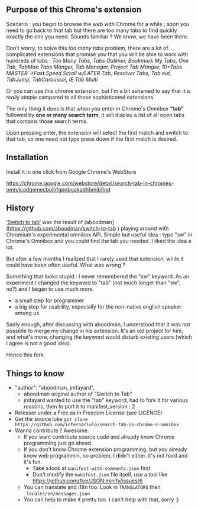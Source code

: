 ## Purpose of this Chrome's extension

Scenario : you begin to browse the web with Chrome for a while ; soon you need to go back to *that* tab but there are too many tabs to find quickly exactly the one you need. Sounds familiar ? We know, we have been there.

Don't worry, to solve this *too many tabs* problem, there are a lot of complicated extensions that promise you that you will be able to work with hundreds of tabs : *Too Many Tabs, Tabs Outliner, Bookmark My Tabs, One Tab, TabMan Tabs Manger, Tab Manager, Project Tab Manger, 10+Tabs MASTER →Fast Speed Scroll w/LATER Tab, Resolver Tabs, Tab out, TabJump, TabCaroussel, IE Tab Multi*
 
 Or you can use this chrome extension, but I'm a bit ashamed to say that it is *really simple* campared to all those sophisticated extensions.

The only thing it does is that when you enter in Chrome's Omnibox **"tab<tab>"** followed by **one or many search term**, it will display a list of all open tabs that contains those search terms.

Upon pressing enter, the extension will select the first match and switch to
that tab, so one need not type press down if the first match is desired.

## Installation

Install it in one click from Google Chrome's WebStore

https://chrome.google.com/webstore/detail/search-tab-in-chromes-omn/jcadgemecbojhfgpnbgakadhbmibflnd


## History

[‘Switch to tab’](https://chrome.google.com/webstore/detail/switch-to-tab/gbfhhcljihbgcobpfnceegfmooomhhli) was the result of (aboodman](https://github.com/aboodman/switch-to-tab
)  playing around with Chromium's experimental
omnibox API. Simple but useful idea : type "sw<tab>" in Chrome's Omnibox and you could find the tab you needed. I liked the idea a lot.

But after a few months I realized that I rarely used that extension, while it could have been often useful. What was wrong ?

Something that looks stupid : I never remembered the "sw" keyword. As an experiment I changed the keyword to "tab" (not much longer than "sw", no?) and I began to use much more.
- a small step for programmer
- a big step for usability, especially for the non-native english speaker
among us

Sadly enough, after discussing with aboodman, I understood that it was not possible to merge my change in his extension. It's an old project for him, and what's more, changing the keyword would disturb existing users (which I agree is not a good idea).

Hence this fork.

## Things to know

- "author": "aboodman, jmfayard", 
  -  aboodman original author of "Switch to Tab"
  - jmfayard wanted to use the "tab" keyword, had to fork it for various reasons, then to port it to manifest_version : 2
- Releaser under a Free as in Freedom License (see LICENCE)
- Get the source luke
  `git clone https://github.com/internaciulo/search-tab-in-chrome-s-omnibox`
- Wanna contribute ? Awesome.
  - If you want contribute source code and already know Chrome programming just go ahead
  - If you don't know Chrome extension programming, but you already know web programmin, no problem, I didn't either. it's not hard and it's fun. 
    - Take a look at `manifest-with-comments.json` first
    - Don't modify the `manifest.json` file itself, use a tool like https://github.com/fkei/JSON.minify/issues/6 
  - You can translate and i18n too. Look in `TRANSLATORS` then `_locales/en/messages.json`
  - You can help to make it pretty too. I can't help with that, sorry :)



